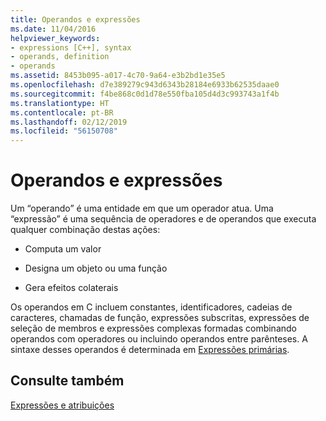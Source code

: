 ```yaml
---
title: Operandos e expressões
ms.date: 11/04/2016
helpviewer_keywords:
- expressions [C++], syntax
- operands, definition
- operands
ms.assetid: 8453b095-a017-4c70-9a64-e3b2bd1e35e5
ms.openlocfilehash: d7e389279c943d6343b28184e6933b62535daae0
ms.sourcegitcommit: f4be868c0d1d78e550fba105d4d3c993743a1f4b
ms.translationtype: HT
ms.contentlocale: pt-BR
ms.lasthandoff: 02/12/2019
ms.locfileid: "56150708"
---
```

# <a name="operands-and-expressions"></a>Operandos e expressões

Um “operando” é uma entidade em que um operador atua. Uma “expressão” é uma sequência de operadores e de operandos que executa qualquer combinação destas ações:

- Computa um valor

- Designa um objeto ou uma função

- Gera efeitos colaterais

Os operandos em C incluem constantes, identificadores, cadeias de caracteres, chamadas de função, expressões subscritas, expressões de seleção de membros e expressões complexas formadas combinando operandos com operadores ou incluindo operandos entre parênteses. A sintaxe desses operandos é determinada em [Expressões primárias](../c-language/c-primary-expressions.md).

## <a name="see-also"></a>Consulte também

[Expressões e atribuições](../c-language/expressions-and-assignments.md)

